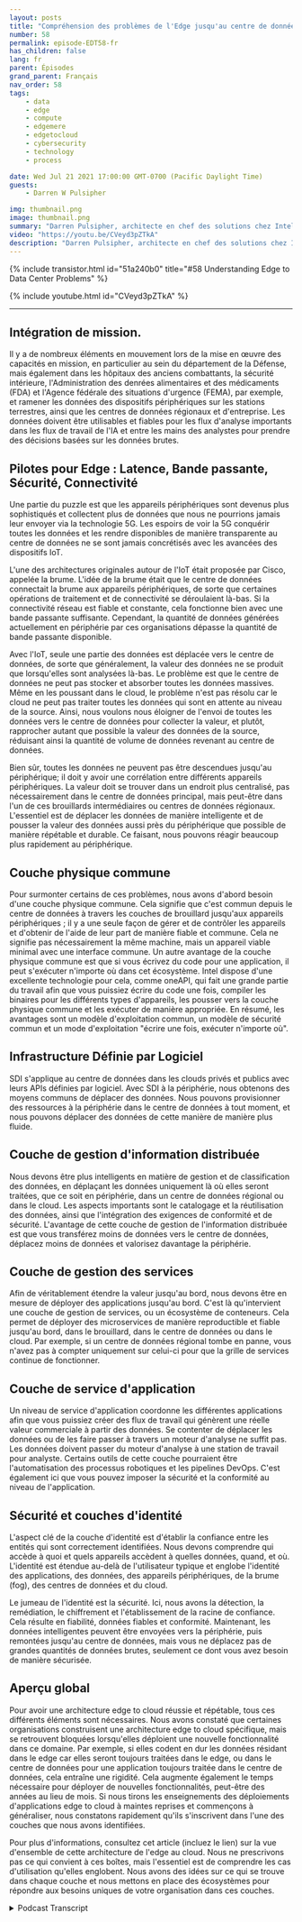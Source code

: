 ```yaml
---
layout: posts
title: "Compréhension des problèmes de l'Edge jusqu'au centre de données."
number: 58
permalink: episode-EDT58-fr
has_children: false
lang: fr
parent: Épisodes
grand_parent: Français
nav_order: 58
tags:
    - data
    - edge
    - compute
    - edgemere
    - edgetocloud
    - cybersecurity
    - technology
    - process

date: Wed Jul 21 2021 17:00:00 GMT-0700 (Pacific Daylight Time)
guests:
    - Darren W Pulsipher

img: thumbnail.png
image: thumbnail.png
summary: "Darren Pulsipher, architecte en chef des solutions chez Intel, décrit les problèmes courants rencontrés dans les architectures allant des périphériques informatiques au centre de données, qu'il a observés et discutés avec des clients du secteur public. Il expose l'architecture idéale pour résoudre ces problèmes."
video: "https://youtu.be/CVeyd3pZTkA"
description: "Darren Pulsipher, architecte en chef des solutions chez Intel, décrit les problèmes courants rencontrés dans les architectures allant des périphériques informatiques au centre de données, qu'il a observés et discutés avec des clients du secteur public. Il expose l'architecture idéale pour résoudre ces problèmes."
---
```


<div>
{% include transistor.html id="51a240b0" title="#58 Understanding Edge to Data Center Problems" %}

{% include youtube.html id="CVeyd3pZTkA" %}
</div>

---

## Intégration de mission.

Il y a de nombreux éléments en mouvement lors de la mise en œuvre des capacités en mission, en particulier au sein du département de la Défense, mais également dans les hôpitaux des anciens combattants, la sécurité intérieure, l'Administration des denrées alimentaires et des médicaments (FDA) et l'Agence fédérale des situations d'urgence (FEMA), par exemple, et ramener les données des dispositifs périphériques sur les stations terrestres, ainsi que les centres de données régionaux et d'entreprise. Les données doivent être utilisables et fiables pour les flux d'analyse importants dans les flux de travail de l'IA et entre les mains des analystes pour prendre des décisions basées sur les données brutes.

## Pilotes pour Edge : Latence, Bande passante, Sécurité, Connectivité

Une partie du puzzle est que les appareils périphériques sont devenus plus sophistiqués et collectent plus de données que nous ne pourrions jamais leur envoyer via la technologie 5G. Les espoirs de voir la 5G conquérir toutes les données et les rendre disponibles de manière transparente au centre de données ne se sont jamais concrétisés avec les avancées des dispositifs IoT.

L'une des architectures originales autour de l'IoT était proposée par Cisco, appelée la brume. L'idée de la brume était que le centre de données connectait la brume aux appareils périphériques, de sorte que certaines opérations de traitement et de connectivité se déroulaient là-bas. Si la connectivité réseau est fiable et constante, cela fonctionne bien avec une bande passante suffisante. Cependant, la quantité de données générées actuellement en périphérie par ces organisations dépasse la quantité de bande passante disponible.

Avec l'IoT, seule une partie des données est déplacée vers le centre de données, de sorte que généralement, la valeur des données ne se produit que lorsqu'elles sont analysées là-bas. Le problème est que le centre de données ne peut pas stocker et absorber toutes les données massives. Même en les poussant dans le cloud, le problème n'est pas résolu car le cloud ne peut pas traiter toutes les données qui sont en attente au niveau de la source. Ainsi, nous voulons nous éloigner de l'envoi de toutes les données vers le centre de données pour collecter la valeur, et plutôt, rapprocher autant que possible la valeur des données de la source, réduisant ainsi la quantité de volume de données revenant au centre de données.

Bien sûr, toutes les données ne peuvent pas être descendues jusqu'au périphérique; il doit y avoir une corrélation entre différents appareils périphériques. La valeur doit se trouver dans un endroit plus centralisé, pas nécessairement dans le centre de données principal, mais peut-être dans l'un de ces brouillards intermédiaires ou centres de données régionaux. L'essentiel est de déplacer les données de manière intelligente et de pousser la valeur des données aussi près du périphérique que possible de manière répétable et durable. Ce faisant, nous pouvons réagir beaucoup plus rapidement au périphérique.

## Couche physique commune

Pour surmonter certains de ces problèmes, nous avons d'abord besoin d'une couche physique commune. Cela signifie que c'est commun depuis le centre de données à travers les couches de brouillard jusqu'aux appareils périphériques ; il y a une seule façon de gérer et de contrôler les appareils et d'obtenir de l'aide de leur part de manière fiable et commune. Cela ne signifie pas nécessairement la même machine, mais un appareil viable minimal avec une interface commune. Un autre avantage de la couche physique commune est que si vous écrivez du code pour une application, il peut s'exécuter n'importe où dans cet écosystème. Intel dispose d'une excellente technologie pour cela, comme oneAPI, qui fait une grande partie du travail afin que vous puissiez écrire du code une fois, compiler les binaires pour les différents types d'appareils, les pousser vers la couche physique commune et les exécuter de manière appropriée. En résumé, les avantages sont un modèle d'exploitation commun, un modèle de sécurité commun et un mode d'exploitation "écrire une fois, exécuter n'importe où".

## Infrastructure Définie par Logiciel

SDI s'applique au centre de données dans les clouds privés et publics avec leurs APIs définies par logiciel. Avec SDI à la périphérie, nous obtenons des moyens communs de déplacer des données. Nous pouvons provisionner des ressources à la périphérie dans le centre de données à tout moment, et nous pouvons déplacer des données de cette manière de manière plus fluide.

## Couche de gestion d'information distribuée

Nous devons être plus intelligents en matière de gestion et de classification des données, en déplaçant les données uniquement là où elles seront traitées, que ce soit en périphérie, dans un centre de données régional ou dans le cloud. Les aspects importants sont le catalogage et la réutilisation des données, ainsi que l'intégration des exigences de conformité et de sécurité. L'avantage de cette couche de gestion de l'information distribuée est que vous transférez moins de données vers le centre de données, déplacez moins de données et valorisez davantage la périphérie.

## Couche de gestion des services

Afin de véritablement étendre la valeur jusqu'au bord, nous devons être en mesure de déployer des applications jusqu'au bord. C'est là qu'intervient une couche de gestion de services, ou un écosystème de conteneurs. Cela permet de déployer des microservices de manière reproductible et fiable jusqu'au bord, dans le brouillard, dans le centre de données ou dans le cloud. Par exemple, si un centre de données régional tombe en panne, vous n'avez pas à compter uniquement sur celui-ci pour que la grille de services continue de fonctionner.

## Couche de service d'application

Un niveau de service d'application coordonne les différentes applications afin que vous puissiez créer des flux de travail qui génèrent une réelle valeur commerciale à partir des données. Se contenter de déplacer les données ou de les faire passer à travers un moteur d'analyse ne suffit pas. Les données doivent passer du moteur d'analyse à une station de travail pour analyste. Certains outils de cette couche pourraient être l'automatisation des processus robotiques et les pipelines DevOps. C'est également ici que vous pouvez imposer la sécurité et la conformité au niveau de l'application.

## Sécurité et couches d'identité

L'aspect clé de la couche d'identité est d'établir la confiance entre les entités qui sont correctement identifiées. Nous devons comprendre qui accède à quoi et quels appareils accèdent à quelles données, quand, et où. L'identité est étendue au-delà de l'utilisateur typique et englobe l'identité des applications, des données, des appareils périphériques, de la brume (fog), des centres de données et du cloud.

Le jumeau de l'identité est la sécurité. Ici, nous avons la détection, la remédiation, le chiffrement et l'établissement de la racine de confiance. Cela résulte en fiabilité, données fiables et conformité. Maintenant, les données intelligentes peuvent être envoyées vers la périphérie, puis remontées jusqu'au centre de données, mais vous ne déplacez pas de grandes quantités de données brutes, seulement ce dont vous avez besoin de manière sécurisée.

## Aperçu global

Pour avoir une architecture edge to cloud réussie et répétable, tous ces différents éléments sont nécessaires. Nous avons constaté que certaines organisations construisent une architecture edge to cloud spécifique, mais se retrouvent bloquées lorsqu'elles déploient une nouvelle fonctionnalité dans ce domaine. Par exemple, si elles codent en dur les données résidant dans le edge car elles seront toujours traitées dans le edge, ou dans le centre de données pour une application toujours traitée dans le centre de données, cela entraîne une rigidité. Cela augmente également le temps nécessaire pour déployer de nouvelles fonctionnalités, peut-être des années au lieu de mois. Si nous tirons les enseignements des déploiements d'applications edge to cloud à maintes reprises et commençons à généraliser, nous constatons rapidement qu'ils s'inscrivent dans l'une des couches que nous avons identifiées.

Pour plus d'informations, consultez cet article (incluez le lien) sur la vue d'ensemble de cette architecture de l'edge au cloud. Nous ne prescrivons pas ce qui convient à ces boîtes, mais l'essentiel est de comprendre les cas d'utilisation qu'elles englobent. Nous avons des idées sur ce qui se trouve dans chaque couche et nous mettons en place des écosystèmes pour répondre aux besoins uniques de votre organisation dans ces couches.



<details>
<summary> Podcast Transcript </summary>

<p></p>

</details>

